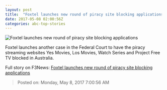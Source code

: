 ```yaml
---
layout: post
title:  "Foxtel launches new round of piracy site blocking applications"
date: 2017-05-08 02:00:56Z
categories: abc-top-stories
---
```


![Foxtel launches new round of piracy site blocking applications](http://www.abc.net.au/news/image/8506044-1x1-700x700.jpg)

Foxtel launches another case in the Federal Court to have the piracy streaming websites Yes Movies, Los Movies, Watch Series and Project Free TV blocked in Australia.


Full story on F3News: [Foxtel launches new round of piracy site blocking applications](http://www.f3nws.com/n/GCftaH)

> Posted on: Monday, May 8, 2017 7:00:56 AM
